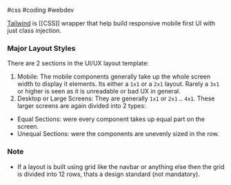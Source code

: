#css #coding #webdev

[Tailwind](https://tailwindcss.com/) is [[CSS]] wrapper that help build responsive mobile first UI with just class injection.

### Major Layout Styles
There are 2 sections in the UI/UX layout template:
1. Mobile: The mobile components generally take up the whole screen width to display it elements. Its either a `1x1` or a `2x1` layout. Rarely a `3x1` or higher is seen as it is unreadable or bad UX in general.
2. Desktop or Large Screens: They are generally `1x1` or `2x1` .. `4x1`. These larger screens are again divided into 2 types:
- Equal Sections: were every component takes up equal part on the screen.
- Unequal Sections: were the components are unevenly sized in the row.


### Note
- If a layout is built using grid like the navbar or anything else then the grid is divided into 12 rows, thats a design standard (not mandatory).